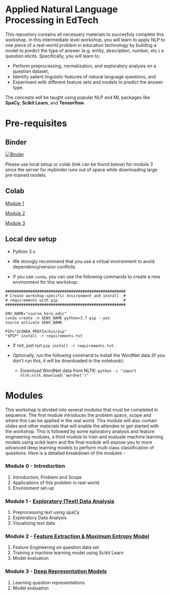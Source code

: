 # Applied Natural Language Processing in EdTech

This repository contains all necessary materials to succesfuly complete this workshop. In this intermediate level workshop, you will learn to apply NLP to one piece of a real-world problem in education technology by building a model to predict the type of answer (e.g. entity, description, number, etc.) a question elicits. Specifically, you will learn to: 

- Perform preprocessing, normalization, and exploratory analysis on a question dataset,
- Identify salient linguistic features of natural language questions, and
- Experiment with different feature sets and models to predict the answer type.

The concepts will be taught using popular NLP and ML packages like **SpaCy**, **Scikit Learn**, and **Tensorflow**.

# Pre-requisites

## Binder
[![Binder](https://mybinder.org/badge_logo.svg)](https://mybinder.org/v2/gh/coursehero/ai-odsc-workshop-2019/master)

Please use local setup or colab (link can be found below) for module 3 since the server for mybinder runs out of space while downloading large pre-trained models. 

## Colab
[Module 1](https://colab.research.google.com/github/coursehero/ai-odsc-workshop-2019/blob/master/Module%201-Exploratory%20Data%20Analysis.ipynb)

[Module 2](https://colab.research.google.com/github/coursehero/ai-odsc-workshop-2019/blob/master/Module%202-Feature%20Extraction%20and%20Classification.ipynb)

[Module 3](https://colab.research.google.com/github/coursehero/ai-odsc-workshop-2019/blob/master/Module%203-Deep%20Learning%20Classification.ipynb)


## Local dev setup
- Python 3.x
- We strongly recommend that you use a virtual environment to avoid dependency/version conflicts.

- If you use `conda`, you can use the following commands to create a new environment for this workshop:
```
#####################################################
# Create workshop-specific environment and install  #
# requirements with pip.                            #
#####################################################

ENV_NAME="course_hero_odsc"
conda create -n $ENV_NAME python=3.7 pip --yes
source activate $ENV_NAME

PIP="$CONDA_PREFIX/bin/pip"
"$PIP" install -r requirements.txt
```
- If not, just run `pip install -r requirements.txt`. 

- Optionally, run the following command to install the WordNet data (If you don't run this, it will be downloaded in the notebook):
  - Download WordNet data from NLTK: `python -c "import nltk;nltk.download('wordnet')"`

# Modules

This workshop is divided into several modules that must be completed in sequence. The first  module introduces the problem space, scope and where this can be applied in the real world. This module will also contain slides and other materials that will enable the attendee to get started with the workshop. This is followed by some eploratory analysis and feature engineering modules, a third module to train and evaluate machine learning models using scikit learn and the final module will expose you to more advanced deep learning models to perform multi class classification of questions. Here is a detailed breakdown of the modules - 

### Module 0 - Introduction

1. Introduction, Problem and Scope
2. Applications of this problem in real-world
3. Environment set-up


### Module 1 - [Exploratory (Text) Data Analysis](https://github.com/coursehero/ai-odsc-workshop-2019/blob/master/Module%201-Exploratory%20Data%20Analysis.ipynb)

1. Preprocessing text using spaCy
2. Exploratory Data Analysis 
3. Visualizing text data 

### Module 2 - [Feature Extraction & Maximum Entropy Model](https://github.com/coursehero/ai-odsc-workshop-2019/blob/master/Module%202-Feature%20Extraction%20and%20Classification.ipynb)

1. Feature Engineering on question data set
2. Training a machine learning model using Scikit Learn
3. Model evaluation


### Module 3 - [Deep Representation Models](https://github.com/coursehero/ai-odsc-workshop-2019/blob/master/Module%203-Deep%20Learning%20Classification.ipynb)

1. Learning question representations
2. Model evaluation
